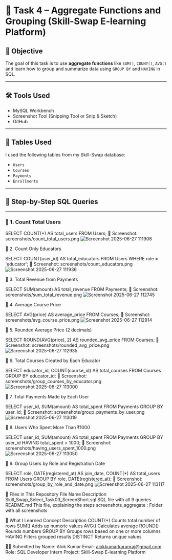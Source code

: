 # 📘 Task 4 – Aggregate Functions and Grouping (Skill-Swap E-learning Platform)

## 🎯 Objective

The goal of this task is to use **aggregate functions** like `SUM()`, `COUNT()`, `AVG()` and learn how to group and summarize data using `GROUP BY` and `HAVING` in SQL.

---

## 🛠 Tools Used

- MySQL Workbench
- Screenshot Tool (Snipping Tool or Snip & Sketch)
- GitHub

---

## 🧱 Tables Used

I used the following tables from my Skill-Swap database:

- `Users`
- `Courses`
- `Payments`
- `Enrollments`

---

## 🧪 Step-by-Step SQL Queries

---

### 🔹 1. Count Total Users
SELECT COUNT(*) AS total_users FROM Users;
📸 Screenshot: screenshots/count_total_users.png
![Screenshot 2025-06-27 111908](https://github.com/user-attachments/assets/ee79aa69-12a3-4f59-a1c9-4f2d3b98cb0f)

🔹 2. Count Only Educators

SELECT COUNT(user_id) AS total_educators
FROM Users
WHERE role = 'educator';
📸 Screenshot: screenshots/count_educators.png
![Screenshot 2025-06-27 111936](https://github.com/user-attachments/assets/b6502974-e3c1-4f65-b077-e98c6095bfd5)

🔹 3. Total Revenue from Payments

SELECT SUM(amount) AS total_revenue FROM Payments;
📸 Screenshot: screenshots/sum_total_revenue.png
![Screenshot 2025-06-27 112745](https://github.com/user-attachments/assets/e3cc9b89-a7b5-4b0b-a00a-e649d74055ac)

🔹 4. Average Course Price

SELECT AVG(price) AS average_price FROM Courses;
📸 Screenshot: screenshots/avg_course_price.png
![Screenshot 2025-06-27 112914](https://github.com/user-attachments/assets/7c311017-85fa-422b-878c-5e345c9aecc7)

🔹 5. Rounded Average Price (2 decimals)

SELECT ROUND(AVG(price), 2) AS rounded_avg_price FROM Courses;
📸 Screenshot: screenshots/rounded_avg_price.png
![Screenshot 2025-06-27 112935](https://github.com/user-attachments/assets/781d0ae7-3379-4aea-a3c9-a5c23cfb4ea7)

🔹 6. Total Courses Created by Each Educator

SELECT educator_id, COUNT(course_id) AS total_courses
FROM Courses
GROUP BY educator_id;
📸 Screenshot: screenshots/group_courses_by_educator.png
![Screenshot 2025-06-27 113000](https://github.com/user-attachments/assets/98238969-baa5-487c-84d0-626bc50aa8bb)

🔹 7. Total Payments Made by Each User

SELECT user_id, SUM(amount) AS total_spent
FROM Payments
GROUP BY user_id;
📸 Screenshot: screenshots/group_payments_by_user.png
![Screenshot 2025-06-27 113019](https://github.com/user-attachments/assets/b263546e-ba52-4ddf-9a7e-7ce806796620)

🔹 8. Users Who Spent More Than ₹1000

SELECT user_id, SUM(amount) AS total_spent
FROM Payments
GROUP BY user_id
HAVING total_spent > 1000;
📸 Screenshot: screenshots/having_users_spent_1000.png
![Screenshot 2025-06-27 113050](https://github.com/user-attachments/assets/8602ed11-16e4-42e7-9d0c-a42c2229d70c)

🔹 9. Group Users by Role and Registration Date

SELECT role, DATE(registered_at) AS join_date, COUNT(*) AS total_users
FROM Users
GROUP BY role, DATE(registered_at);
📸 Screenshot: screenshots/group_by_role_and_date.png
![Screenshot 2025-06-27 113117](https://github.com/user-attachments/assets/e88917cd-f341-4d8c-9fad-cf001daa83b0)

📁 Files in This Repository
File Name	Description
Skill_Swap_Select_Task03_ScreenShort.sql	SQL file with all 9 queries
README.md	This file, explaining the steps
screenshots_aggregate : 	Folder with all screenshots

🧠 What I Learned
Concept	Description
COUNT(*)	Counts total number of rows
SUM()	Adds up numeric values
AVG()	Calculates average
ROUND()	Rounds numbers
GROUP BY	Groups rows based on one or more columns
HAVING	Filters grouped results
DISTINCT	Returns unique values




👨‍💻 Submitted by
Name: Alok Kumar
Email: alokkumarkaranraj@gmail.com
Role: SQL Developer Intern
Project: Skill-Swap E-learning Platform

